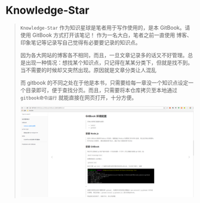 # Knowledge-Star

> `Knowledge-Star` 作为知识星球是笔者用于写作使用的，是本 GitBook。请使用 GitBook 方式打开该笔记！
> 作为一名大白，笔者之前一直使用 博客、印象笔记等记录写自己觉得有必要要记录的知识点。
>
> 因为各大网站的博客各不相同，而且，一旦文章记录多的话又不好管理。总是出现一种情况：想找某个知识点，只记得在某某分类下，但就是找不到。当不需要的时候却又突然出现。原因就是文章分类让人混乱
>
>而 gitbook 的不同之处在于他是本书，只需要给每一章没一个知识点设定一个目录即可，便于查找分页。而且，只需要将本仓库拷贝至本地通过 `gitbook命令运行` 就能直接在网页打开，十分方便。
>
>![gitBook-effect-picture](images/gitbook-effect-picture.png)